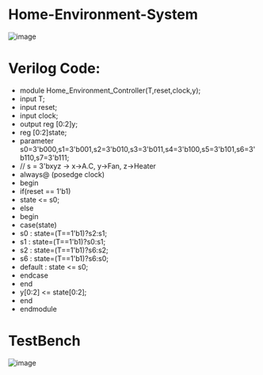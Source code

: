 # Home-Environment-System
![image](https://github.com/SaiSaketh28/Home-Environment-System/assets/97435804/0db2d36d-51ae-4517-a065-4e98fc4b1096)

# Verilog Code:
* module Home_Environment_Controller(T,reset,clock,y);
* input T;
* input reset;
* input clock;
* output reg [0:2]y;
* reg [0:2]state;
* parameter s0=3'b000,s1=3'b001,s2=3'b010,s3=3'b011,s4=3'b100,s5=3'b101,s6=3'b110,s7=3'b111;
* // s = 3'bxyz -> x->A.C, y->Fan, z->Heater
* always@ (posedge clock)
* begin
* if(reset == 1'b1)
* state <= s0;
* else
* begin
* case(state)
* s0 : state=(T==1'b1)?s2:s1;
* s1 : state=(T==1'b1)?s0:s1;
* s2 : state=(T==1'b1)?s6:s2;
* s6 : state=(T==1'b1)?s6:s0;
* default : state <= s0;
* endcase
* end 
* y[0:2] <= state[0:2];
* end
* endmodule

# TestBench
![image](https://github.com/SaiSaketh28/Home-Environment-System/assets/97435804/2c24bceb-213d-4529-8a41-24de3fee7afe)


